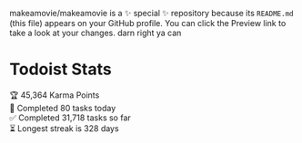 makeamovie/makeamovie is a ✨ special ✨ repository because its `README.md` (this file) appears on your GitHub profile.
You can click the Preview link to take a look at your changes. darn right ya can

# Todoist Stats

<!-- TODO-IST:START -->
🏆  45,364 Karma Points           
🌸  Completed 80 tasks today           
✅  Completed 31,718 tasks so far           
⏳  Longest streak is 328 days
<!-- TODO-IST:END -->